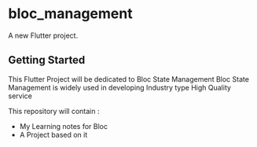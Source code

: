 # bloc_management

A new Flutter project.

## Getting Started

This Flutter Project will be dedicated to Bloc State Management 
Bloc State Management is widely used in developing Industry type High Quality service  

This repository  will contain :
-  My Learning notes for Bloc
-  A Project based on it 